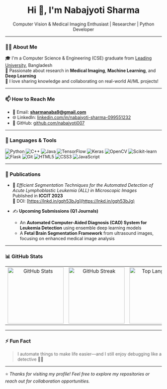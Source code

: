 <h1 align="center">Hi 👋, I'm Nabajyoti Sharma</h1>
<p align="center">Computer Vision & Medical Imaging Enthusiast | Researcher | Python Developer</p>

---

### 🧑‍🎓 About Me

🎓 I'm a Computer Science & Engineering (CSE) graduate from [Leading University](https://www.lus.ac.bd/), Bangladesh  
🔬 Passionate about research in **Medical Imaging**, **Machine Learning**, and **Deep Learning**  
💬 I love sharing knowledge and collaborating on real-world AI/ML projects!

---

### 📫 How to Reach Me

- 📧 Email: **sharmanaba9@gmail.com**
- 🌐 LinkedIn: [linkedin.com/in/nabajyoti-sharma-099551232](https://www.linkedin.com/in/nabajyoti-sharma-099551232)
- 🔗 GitHub: [github.com/nabajyoti007](https://github.com/nabajyoti007)

---

### 🚀 Languages & Tools
<p>
  <img src="https://img.shields.io/badge/Python-3776AB?style=flat&logo=python&logoColor=white" alt="Python"/>
  <img src="https://img.shields.io/badge/C++-00599C?style=flat&logo=c%2B%2B&logoColor=white" alt="C++"/>
  <img src="https://img.shields.io/badge/Java-007396?style=flat&logo=java&logoColor=white" alt="Java"/>
  <img src="https://img.shields.io/badge/TensorFlow-FF6F00?style=flat&logo=tensorflow&logoColor=white" alt="TensorFlow"/>
  <img src="https://img.shields.io/badge/Keras-D00000?style=flat&logo=keras&logoColor=white" alt="Keras"/>
  <img src="https://img.shields.io/badge/OpenCV-5C3EE8?style=flat&logo=opencv&logoColor=white" alt="OpenCV"/>
  <img src="https://img.shields.io/badge/Scikit--learn-F7931E?style=flat&logo=scikit-learn&logoColor=white" alt="Scikit-learn"/>
  <img src="https://img.shields.io/badge/Flask-000000?style=flat&logo=flask&logoColor=white" alt="Flask"/>
  <img src="https://img.shields.io/badge/Git-F05032?style=flat&logo=git&logoColor=white" alt="Git"/>
  <img src="https://img.shields.io/badge/HTML5-E34F26?style=flat&logo=html5&logoColor=white" alt="HTML5"/>
  <img src="https://img.shields.io/badge/CSS3-1572B6?style=flat&logo=css3&logoColor=white" alt="CSS3"/>
  <img src="https://img.shields.io/badge/JavaScript-F7DF1E?style=flat&logo=javascript&logoColor=black" alt="JavaScript"/>
</p>

---
### 📄 Publications

- 🧾 *Efficient Segmentation Techniques for the Automated Detection of Acute Lymphoblastic Leukemia (ALL) in Microscopic Images*  
  Published in **ICCIT 2023**  
  📌 DOI: [https://lnkd.in/gqh53bJg](https://lnkd.in/gqh53bJg)

- ✍️ **Upcoming Submissions (Q1 Journals)**  
  - An **Automated Computer-Aided Diagnosis (CAD) System for Leukemia Detection** using ensemble deep learning models  
  - A **Fetal Brain Segmentation Framework** from ultrasound images, focusing on enhanced medical image analysis

---

### 📊 GitHub Stats

<table align="center" cellpadding="10">
  <tr>
    <td align="center">
      <img src="https://github-readme-stats.vercel.app/api?username=nabajyoti007&show_icons=true&theme=radical" alt="GitHub Stats" height="180"/>
    </td>
    <td align="center">
      <img src="https://github-readme-streak-stats.herokuapp.com/?user=nabajyoti007&theme=radical" alt="GitHub Streak" height="180"/>
    </td>
    <td align="center">
      <img src="https://github-readme-stats.vercel.app/api/top-langs/?username=nabajyoti007&layout=compact&theme=radical" alt="Top Languages" height="180"/>
    </td>
  </tr>
</table>

---

### ⚡ Fun Fact  
> I automate things to make life easier—and I still enjoy debugging like a detective 🕵️‍♂️

---

⭐ *Thanks for visiting my profile! Feel free to explore my repositories or reach out for collaboration opportunities.*
